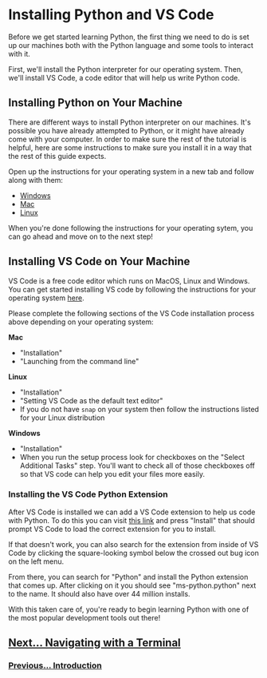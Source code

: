 # Installing Python and VS Code

Before we get started learning Python, the first thing we need to do is set up our machines both with the Python language and some tools to interact with it.

First, we'll install the Python interpreter for our operating system. Then, we'll install VS Code, a code editor that will help us write Python code.  

## Installing Python on Your Machine

There are different ways to install Python interpreter on our machines. It's possible you have already attempted to Python, or it might have already come with your computer. In order to make sure the rest of the tutorial is helpful, here are some instructions to make sure you install it in a way that the rest of this guide expects.

Open up the instructions for your operating system in a new tab and follow along with them:

- [Windows](/installation/windows-installation.md)
- [Mac](/installation/mac-installation.md)
- [Linux](/installation/linux-installation.md)

When you're done following the instructions for your operating sytem, you can go ahead and move on to the next step!

## Installing VS Code on Your Machine

VS Code is a free code editor which runs on MacOS, Linux and Windows. You can get started installing VS code by following the instructions for your operating system [here](https://code.visualstudio.com/docs/setup/setup-overview).

Please complete the following sections of the VS Code installation process above depending on your operating system:

**Mac**
- "Installation"
- "Launching from the command line"

**Linux** 
- "Installation"
- "Setting VS Code as the default text editor"
- If you do not have `snap` on your system then follow the instructions listed for your Linux distribution

**Windows**
- "Installation"
- When you run the setup process look for checkboxes on the "Select Additional Tasks" step. You'll want to check all of those checkboxes off so that VS code can help you edit your files more easily.

### Installing the VS Code Python Extension 

After VS Code is installed we can add a VS Code extension to help us code with Python. To do this you can visit [this link](https://marketplace.visualstudio.com/items?itemName=ms-python.python) and press "Install" that should prompt VS Code to load the correct extension for you to install.

If that doesn't work, you can also search for the extension from inside of VS Code by clicking the square-looking symbol below the crossed out bug icon on the left menu.

From there, you can search for "Python" and install the Python extension that comes up. After clicking on it you should see "ms-python.python" next to the name. It should also have over 44 million installs.

With this taken care of, you're ready to begin learning Python with one of the most popular development tools out there!

## [Next... Navigating with a Terminal](navigating-with-a-terminal.md)

### [Previous... Introduction](introduction.md)